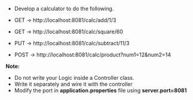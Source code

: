 * Develop a calculator to do the following.

* GET -> http://localhost:8081/calc/add/1/3 

* GET -> http://localhost:8081/calc/square/60

* PUT -> http://localhost:8081/calc/subtract/11/3

* POST -> http://localhost:8081/calc/product?num1=12&num2=14

**Note:** 

* Do not write your Logic inside a Controller class. 
* Write it separately and wire it with the controller
* Modify the port in __application.properties__ file using __server.port=8081__